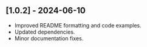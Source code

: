 ## [1.0.2] - 2024-06-10
- Improved README formatting and code examples.
- Updated dependencies.
- Minor documentation fixes.
